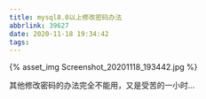 ```yaml
---
title: mysql8.0以上修改密码办法
abbrlink: 39627
date: 2020-11-18 19:34:42
tags:
---
```

{% asset_img Screenshot_20201118_193442.jpg %}

其他修改密码的办法完全不能用，又是受苦的一小时...
